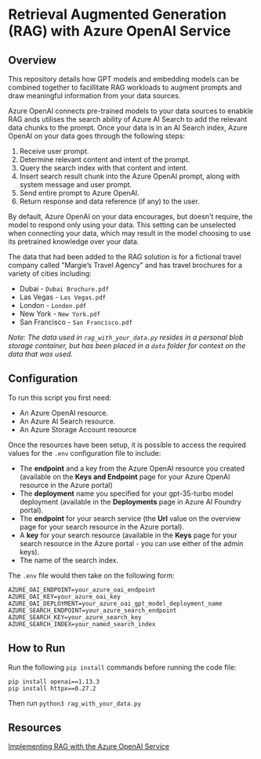 # Retrieval Augmented Generation (RAG) with Azure OpenAI Service

## Overview
This repository details how GPT models and embedding models can be combined together to facillitate RAG workloads to augment prompts and draw meaningful information from your data sources. 

Azure OpenAI connects pre-trained models to your data sources to enabkle RAG ands utilises the search ability of Azure AI Search to add the relevant data chunks to the prompt. Once your data is in an AI Search index, Azure OpenAI on your data goes through the following steps:

1. Receive user prompt.
2. Determine relevant content and intent of the prompt.
3. Query the search index with that content and intent.
4. Insert search result chunk into the Azure OpenAI prompt, along with system message and user prompt.
5. Send entire prompt to Azure OpenAI.
6. Return response and data reference (if any) to the user.

By default, Azure OpenAI on your data encourages, but doesn't require, the model to respond only using your data. This setting can be unselected when connecting your data, which may result in the model choosing to use its pretrained knowledge over your data.

The data that had been added to the RAG solution is for a fictional travel company called "Margie’s Travel Agency" and has travel brochures for a variety of cities including:
* Dubai - `Dubai Brochure.pdf`
* Las Vegas - `Las Vegas.pdf` 
* London - `London.pdf` 
* New York - `New York.pdf` 
* San Francisco - `San Francisco.pdf`

_Note: The data used in `rag_with_your_data.py` resides in a personal blob storage container, but has been placed in a `data` folder for context on the data that was used._

## Configuration
To run this script you first need: 
* An Azure OpenAI resource.
* An Azure AI Search resource.
* An Azure Storage Account resource

Once the resources have been setup, it is possible to access the required values for the `.env` configuration file to include:

* The **endpoint** and a key from the Azure OpenAI resource you created (available on the **Keys and Endpoint** page for your Azure OpenAI resource in the Azure portal)
* The **deployment** name you specified for your gpt-35-turbo model deployment (available in the **Deployments** page in Azure AI Foundry portal).
* The **endpoint** for your search service (the **Url** value on the overview page for your search resource in the Azure portal).
* A **key** for your search resource (available in the **Keys** page for your search resource in the Azure portal - you can use either of the admin keys).
* The name of the search index.

The `.env` file would then take on the following form:

```
AZURE_OAI_ENDPOINT=your_azure_oai_endpoint
AZURE_OAI_KEY=your_azure_oai_key
AZURE_OAI_DEPLOYMENT=your_azure_oai_gpt_model_deployment_name
AZURE_SEARCH_ENDPOINT=your_azure_search_endpoint
AZURE_SEARCH_KEY=your_azure_search_key
AZURE_SEARCH_INDEX=your_named_search_index
```

## How to Run
Run the following `pip install` commands before running the code file:

```
pip install openai==1.13.3
pip install httpx==0.27.2
```

Then run `python3 rag_with_your_data.py`


## Resources
[Implementing RAG with the Azure OpenAI Service](https://learn.microsoft.com/en-gb/training/modules/use-own-data-azure-openai/1-introduction)


